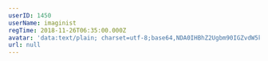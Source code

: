 ```yaml
---
userID: 1450
userName: imaginist
regTime: 2018-11-26T06:35:00.000Z
avatar: 'data:text/plain; charset=utf-8;base64,NDA0IHBhZ2Ugbm90IGZvdW5kCg=='
url: null
---
```



